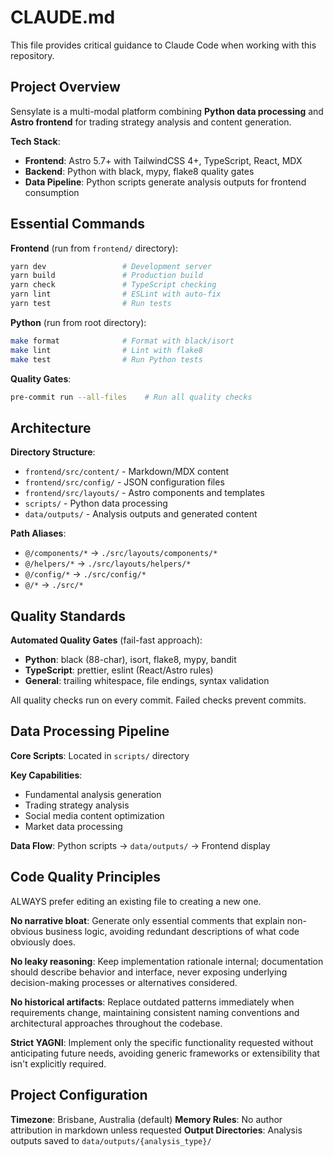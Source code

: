 # CLAUDE.md

This file provides critical guidance to Claude Code when working with this repository.

## Project Overview

Sensylate is a multi-modal platform combining **Python data processing** and **Astro frontend** for trading strategy analysis and content generation.

**Tech Stack**:
- **Frontend**: Astro 5.7+ with TailwindCSS 4+, TypeScript, React, MDX
- **Backend**: Python with black, mypy, flake8 quality gates
- **Data Pipeline**: Python scripts generate analysis outputs for frontend consumption

## Essential Commands

**Frontend** (run from `frontend/` directory):
```bash
yarn dev                 # Development server
yarn build               # Production build
yarn check               # TypeScript checking
yarn lint                # ESLint with auto-fix
yarn test                # Run tests
```

**Python** (run from root directory):
```bash
make format              # Format with black/isort
make lint                # Lint with flake8
make test                # Run Python tests
```

**Quality Gates**:
```bash
pre-commit run --all-files    # Run all quality checks
```

## Architecture

**Directory Structure**:
- `frontend/src/content/` - Markdown/MDX content
- `frontend/src/config/` - JSON configuration files
- `frontend/src/layouts/` - Astro components and templates
- `scripts/` - Python data processing
- `data/outputs/` - Analysis outputs and generated content

**Path Aliases**:
- `@/components/*` → `./src/layouts/components/*`
- `@/helpers/*` → `./src/layouts/helpers/*`
- `@/config/*` → `./src/config/*`
- `@/*` → `./src/*`

## Quality Standards

**Automated Quality Gates** (fail-fast approach):
- **Python**: black (88-char), isort, flake8, mypy, bandit
- **TypeScript**: prettier, eslint (React/Astro rules)
- **General**: trailing whitespace, file endings, syntax validation

All quality checks run on every commit. Failed checks prevent commits.

## Data Processing Pipeline

**Core Scripts**: Located in `scripts/` directory

**Key Capabilities**:
- Fundamental analysis generation
- Trading strategy analysis
- Social media content optimization
- Market data processing

**Data Flow**: Python scripts → `data/outputs/` → Frontend display

## Code Quality Principles

ALWAYS prefer editing an existing file to creating a new one.

**No narrative bloat**: Generate only essential comments that explain non-obvious business logic, avoiding redundant descriptions of what code obviously does.

**No leaky reasoning**: Keep implementation rationale internal; documentation should describe behavior and interface, never exposing underlying decision-making processes or alternatives considered.

**No historical artifacts**: Replace outdated patterns immediately when requirements change, maintaining consistent naming conventions and architectural approaches throughout the codebase.

**Strict YAGNI**: Implement only the specific functionality requested without anticipating future needs, avoiding generic frameworks or extensibility that isn't explicitly required.

## Project Configuration

**Timezone**: Brisbane, Australia (default)
**Memory Rules**: No author attribution in markdown unless requested
**Output Directories**: Analysis outputs saved to `data/outputs/{analysis_type}/`
